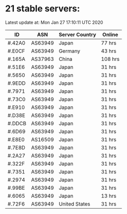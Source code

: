 # 21 stable servers:

Latest update at: Mon Jan 27 17:10:11 UTC 2020

| ID | ASN | Server Country | Online |
| -- | --- | -------------- | ------ |
| #.42A0 | AS63949 | Japan | 77 hrs |
| #.E0CF | AS63949 | Germany | 43 hrs |
| #.165A | AS37963 | China | 108 hrs |
| #.51E6 | AS63949 | Japan | 31 hrs |
| #.5650 | AS63949 | Japan | 31 hrs |
| #.9EDD | AS63949 | Japan | 31 hrs |
| #.7971 | AS63949 | Japan | 31 hrs |
| #.73C0 | AS63949 | Japan | 31 hrs |
| #.E910 | AS63949 | Japan | 31 hrs |
| #.D38E | AS63949 | Japan | 31 hrs |
| #.DDCB | AS63949 | Japan | 31 hrs |
| #.6D69 | AS63949 | Japan | 31 hrs |
| #.E8E0 | AS16509 | Japan | 31 hrs |
| #.7E8D | AS63949 | Japan | 31 hrs |
| #.2A27 | AS63949 | Japan | 31 hrs |
| #.322F | AS63949 | Japan | 31 hrs |
| #.7351 | AS63949 | Japan | 31 hrs |
| #.2974 | AS63949 | Japan | 31 hrs |
| #.99BE | AS63949 | Japan | 31 hrs |
| #.6065 | AS63949 | Japan | 13 hrs |
| #.72F6 | AS63949 | United States | 31 hrs |

